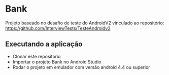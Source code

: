 # Bank

Projeto baseado no desafio de teste do AndroidV2 vinculado ao repositório: https://github.com/InterviewTests/TesteAndroidv2

## Executando a aplicação

* Clonar este repositório
* Importar o projeto Bank no Android Studio
* Rodar o projeto em emulador com versão android 4.4 ou superior